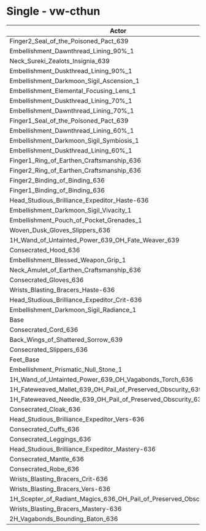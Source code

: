 # Single - vw-cthun
| Actor | DPS | Increase |
|---|:---:|:---:|
|Finger2_Seal_of_the_Poisoned_Pact_639|1230942|0.93%|
|Embellishment_Dawnthread_Lining_90%_1|1228750|0.75%|
|Neck_Sureki_Zealots_Insignia_639|1228188|0.70%|
|Embellishment_Duskthread_Lining_90%_1|1227895|0.68%|
|Embellishment_Darkmoon_Sigil_Ascension_1|1227203|0.62%|
|Embellishment_Elemental_Focusing_Lens_1|1226868|0.60%|
|Embellishment_Duskthread_Lining_70%_1|1226266|0.55%|
|Embellishment_Dawnthread_Lining_70%_1|1226051|0.53%|
|Finger1_Seal_of_the_Poisoned_Pact_639|1225868|0.51%|
|Embellishment_Dawnthread_Lining_60%_1|1225727|0.50%|
|Embellishment_Darkmoon_Sigil_Symbiosis_1|1225636|0.49%|
|Embellishment_Duskthread_Lining_60%_1|1225160|0.46%|
|Finger1_Ring_of_Earthen_Craftsmanship_636|1225004|0.44%|
|Finger2_Ring_of_Earthen_Craftsmanship_636|1224683|0.42%|
|Finger2_Binding_of_Binding_636|1224426|0.40%|
|Finger1_Binding_of_Binding_636|1224239|0.38%|
|Head_Studious_Brilliance_Expeditor_Haste-636|1224232|0.38%|
|Embellishment_Darkmoon_Sigil_Vivacity_1|1222844|0.27%|
|Embellishment_Pouch_of_Pocket_Grenades_1|1222588|0.24%|
|Woven_Dusk_Gloves_Slippers_636|1222333|0.22%|
|1H_Wand_of_Untainted_Power_639_OH_Fate_Weaver_639|1222328|0.22%|
|Consecrated_Hood_636|1222262|0.22%|
|Embellishment_Blessed_Weapon_Grip_1|1222092|0.20%|
|Neck_Amulet_of_Earthen_Craftsmanship_636|1221383|0.15%|
|Consecrated_Gloves_636|1220665|0.09%|
|Wrists_Blasting_Bracers_Haste-636|1220453|0.07%|
|Head_Studious_Brilliance_Expeditor_Crit-636|1219763|0.01%|
|Embellishment_Darkmoon_Sigil_Radiance_1|1219674|0.01%|
|Base|1219602|0.00%|
|Consecrated_Cord_636|1219590|0.00%|
|Back_Wings_of_Shattered_Sorrow_639|1219429|-0.01%|
|Consecrated_Slippers_636|1219377|-0.02%|
|Feet_Base|1218992|-0.05%|
|Embellishment_Prismatic_Null_Stone_1|1218916|-0.06%|
|1H_Wand_of_Untainted_Power_639_OH_Vagabonds_Torch_636|1218777|-0.07%|
|1H_Fateweaved_Mallet_639_OH_Pail_of_Preserved_Obscurity_639|1218608|-0.08%|
|1H_Fateweaved_Needle_639_OH_Pail_of_Preserved_Obscurity_639|1218599|-0.08%|
|Consecrated_Cloak_636|1218196|-0.12%|
|Head_Studious_Brilliance_Expeditor_Vers-636|1217774|-0.15%|
|Consecrated_Cuffs_636|1217409|-0.18%|
|Consecrated_Leggings_636|1217402|-0.18%|
|Head_Studious_Brilliance_Expeditor_Mastery-636|1217245|-0.19%|
|Consecrated_Mantle_636|1216995|-0.21%|
|Consecrated_Robe_636|1216813|-0.23%|
|Wrists_Blasting_Bracers_Crit-636|1216600|-0.25%|
|Wrists_Blasting_Bracers_Vers-636|1215969|-0.30%|
|1H_Scepter_of_Radiant_Magics_636_OH_Pail_of_Preserved_Obscurity_639|1215959|-0.30%|
|Wrists_Blasting_Bracers_Mastery-636|1214566|-0.41%|
|2H_Vagabonds_Bounding_Baton_636|1213885|-0.47%|
